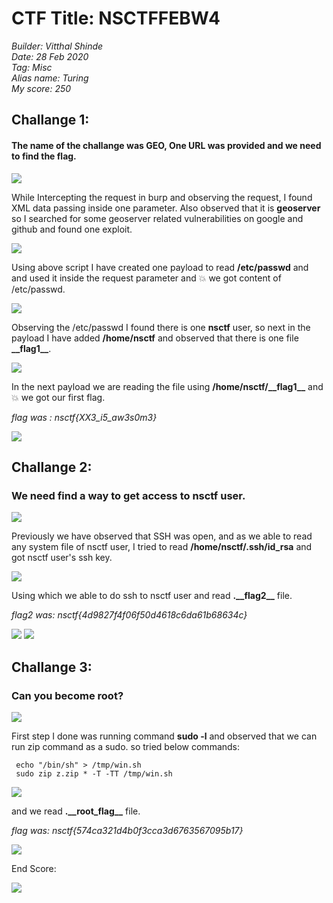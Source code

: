 # CTF Title: NSCTFFEBW4
*Builder: Vitthal Shinde*</br>
*Date: 28 Feb 2020*</br>
*Tag: Misc*</br>
*Alias name: Turing*</br>
*My score: 250*


## Challange 1:

#### The name of the challange was **GEO**, One URL was provided and we need to find the flag.

![](./media/1.png)

While Intercepting the request in burp and observing the request, I found XML data passing inside one parameter. Also observed that it is **geoserver** so I searched for some geoserver related vulnerabilities on google and github and found one exploit.

![](./media/2.png)

Using above script I have created one payload to read **/etc/passwd** and and used it inside the request parameter and :boom: we got content of /etc/passwd.

![](./media/3.png)

Observing the /etc/passwd I found there is one **nsctf** user, so next in the payload I have added **/home/nsctf** and observed that there is one file **\_\_flag1\_\_**.

![](./media/4.png)

In the next payload we are reading the file using **/home/nsctf/\_\_flag1\_\_** and :boom: we got our first flag.

*flag was : nsctf{XX3_i5_aw3s0m3}*

![](./media/5.png)


## Challange 2:

### We need find a way to get access to nsctf user.

![](./media/6.png)

Previously we have observed that SSH was open, and as we able to read any system file of nsctf user, I tried to read **/home/nsctf/.ssh/id_rsa** and got nsctf user's ssh key.

![](./media/7.png)

Using which we able to do ssh to nsctf user and read **.\_\_flag2\_\_** file.

*flag2 was: nsctf{4d9827f4f06f50d4618c6da61b68634c}*

![](./media/8.png)
![](./media/9.png)

## Challange 3:

### Can you become root?

![](./media/10.png)

First step I done was running command **sudo -l** and observed that we can run zip command as a sudo. so tried below commands:

```
 echo "/bin/sh" > /tmp/win.sh
 sudo zip z.zip * -T -TT /tmp/win.sh 
```

![](./media/11.png)

and we read **.\_\_root\_flag\_\_** file.

*flag was: nsctf{574ca321d4b0f3cca3d6763567095b17}*

![](./media/12.png)

End Score:

![](./media/14.png)

